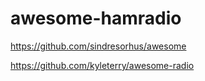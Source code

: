 # awesome-hamradio

https://github.com/sindresorhus/awesome

https://github.com/kyleterry/awesome-radio


